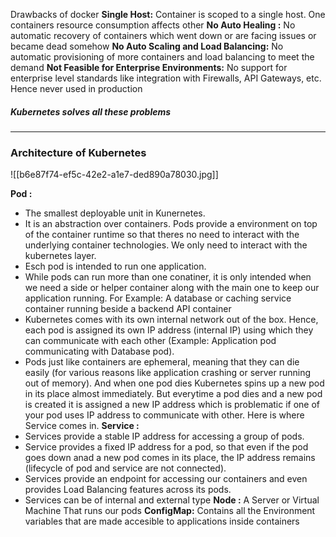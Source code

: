 Drawbacks of docker
**Single Host:** Container is scoped to a single host. One containers resource consumption affects other
**No Auto Healing :** No automatic recovery of containers which went down or are facing issues or became dead somehow
**No Auto Scaling and Load Balancing:** No automatic provisioning of more containers and load balancing to meet the demand
**Not Feasible for Enterprise Environments:** No support for enterprise level standards like integration with Firewalls, API Gateways, etc. Hence never used in production
##### Kubernetes solves all these problems

______________________________________________________________

### Architecture of Kubernetes

![[b6e87f74-ef5c-42e2-a1e7-ded890a78030.jpg]]

**Pod :** 
* The smallest deployable unit in Kunernetes. 
* It is an abstraction over containers. Pods provide a environment on top of the container runtime so that theres no need to interact with the underlying container technologies. We only need to interact with the kubernetes layer.
* Esch pod is intended to run one application.
* While pods can run more than one conatiner, it is only intended when we need a side or helper container along with the main one to keep our application running. For Example: A database or caching service container running beside a backend API container 
* Kubernetes comes with its own internal network out of the box. Hence, each pod is assigned its own IP address (internal IP) using which they can communicate with each other (Example: Application pod communicating with Database pod). 
* Pods just like containers are ephemeral, meaning that they can die easily (for various reasons like application crashing or server running out of memory). And when one pod dies Kubernetes spins up a new pod in its place almost immediately.
 But everytime a pod dies and a new pod is created it is assigned a new IP address which is problematic if one of your pod uses IP address to communicate with other. 
 Here is where Service comes in.
**Service :** 
* Services provide a stable IP address for accessing a group of pods. 
* Service provides a fixed IP address for a pod, so that even if the pod goes down anad a new pod comes in its place, the IP address remains (lifecycle of pod and service are not connected).
* Services provide an endpoint for accessing our containers and even provides Load Balancing features across its pods.
* Services can be of internal and external type
**Node :**  A Server or Virtual Machine That runs our pods
**ConfigMap:** Contains all the Environment variables that are made accesible to applications inside containers

